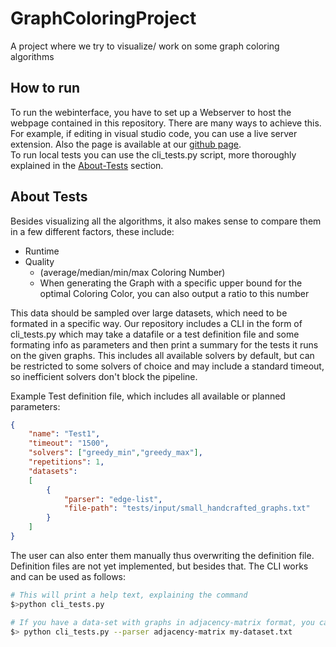 # GraphColoringProject
A project where we try to visualize/ work on some graph coloring algorithms

## How to run

To run the webinterface, you have to set up a Webserver to host the webpage contained in this repository. There are many ways to achieve this. For example, if editing in visual studio code, you can use a live server extension. Also the page is available at our [github page](https://shyguyberlin.github.io/GraphColoringProject/).<br>
To run local tests you can use the cli_tests.py script, more thoroughly explained in the [About-Tests](#about-tests) section.

## About Tests
Besides visualizing all the algorithms, it also makes sense to compare them in a few different factors, these include:
- Runtime
- Quality
    - (average/median/min/max Coloring Number)
    - When generating the Graph with a specific upper bound for the optimal Coloring Color, you can also output a ratio to this number

This data should be sampled over large datasets, which need to be formated in a specific way. Our repository includes a CLI in the form of cli_tests.py which may take a datafile or a test definition file and some formating info as parameters and then print a summary for the tests it runs on the given graphs. This includes all available solvers by default, but can be restricted to some solvers of choice and may include a standard timeout, so inefficient solvers don't block the pipeline.

Example Test definition file, which includes all available or planned parameters:
```json
{
    "name": "Test1",
    "timeout": "1500",
    "solvers": ["greedy_min","greedy_max"],
    "repetitions": 1,
    "datasets":
    [
        {
            "parser": "edge-list",
            "file-path": "tests/input/small_handcrafted_graphs.txt"
        }
    ]
}
```
The user can also enter them manually thus overwriting the definition file. Definition files are not yet implemented, but besides that. The CLI works and can be used as follows:
```bash
# This will print a help text, explaining the command
$>python cli_tests.py

# If you have a data-set with graphs in adjacency-matrix format, you can use:
$> python cli_tests.py --parser adjacency-matrix my-dataset.txt
```